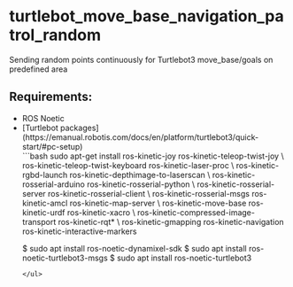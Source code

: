# turtlebot_move_base_navigation_patrol_random
Sending random points continuously for Turtlebot3 move_base/goals on predefined area

## Requirements:

<ul>
  <li>ROS Noetic</li>
  <li>[Turtlebot packages](https://emanual.robotis.com/docs/en/platform/turtlebot3/quick-start/#pc-setup) </li>
  ```bash
sudo apt-get install ros-kinetic-joy ros-kinetic-teleop-twist-joy \
  ros-kinetic-teleop-twist-keyboard ros-kinetic-laser-proc \
  ros-kinetic-rgbd-launch ros-kinetic-depthimage-to-laserscan \
  ros-kinetic-rosserial-arduino ros-kinetic-rosserial-python \
  ros-kinetic-rosserial-server ros-kinetic-rosserial-client \
  ros-kinetic-rosserial-msgs ros-kinetic-amcl ros-kinetic-map-server \
  ros-kinetic-move-base ros-kinetic-urdf ros-kinetic-xacro \
  ros-kinetic-compressed-image-transport ros-kinetic-rqt* \
  ros-kinetic-gmapping ros-kinetic-navigation ros-kinetic-interactive-markers
  
  $ sudo apt install ros-noetic-dynamixel-sdk
  $ sudo apt install ros-noetic-turtlebot3-msgs
  $ sudo apt install ros-noetic-turtlebot3
```
</ul> 



